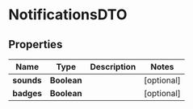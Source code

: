 

# NotificationsDTO


## Properties

| Name | Type | Description | Notes |
|------------ | ------------- | ------------- | -------------|
|**sounds** | **Boolean** |  |  [optional] |
|**badges** | **Boolean** |  |  [optional] |



